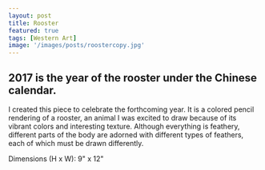 ```yaml
---
layout: post
title: Rooster
featured: true
tags: [Western Art]
image: '/images/posts/roostercopy.jpg'
---
```


## 2017 is the year of the rooster under the Chinese calendar.

I created this piece to celebrate the forthcoming year. It is a colored pencil rendering of a rooster, an animal I was excited to draw because of its vibrant colors and interesting texture. Although everything is feathery, different parts of the body are adorned with different types of feathers, each of which must be drawn differently.

Dimensions (H x W): 9" x 12"